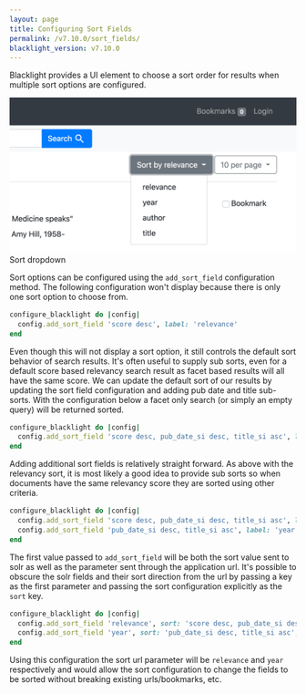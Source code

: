 ```yaml
---
layout: page
title: Configuring Sort Fields
permalink: /v7.10.0/sort_fields/
blacklight_version: v7.10.0
---
```


Blacklight provides a UI element to choose a sort order for results when multiple sort options are configured.

<div class="image-well">
  <img src="/public/images/blacklight-7-sort-fields.png" alt="Blacklight sort field dropdown" />
  <div class="caption">Sort dropdown</div>
</div>

Sort options can be configured using the `add_sort_field` configuration method.  The following configuration won't display because there is only one sort option to choose from.

```ruby
configure_blacklight do |config|
  config.add_sort_field 'score desc', label: 'relevance'
end
```

Even though this will not display a sort option, it still controls the default sort behavior of search results.  It's often useful to supply sub sorts, even for a default score based relevancy search result as facet based results will all have the same score.  We can update the default sort of our results by updating the sort field configuration and adding pub date and title sub-sorts.  With the configuration below a facet only search (or simply an empty query) will be returned sorted.

```ruby
configure_blacklight do |config|
  config.add_sort_field 'score desc, pub_date_si desc, title_si asc', label: 'relevance'
end
```

Adding additional sort fields is relatively straight forward. As above with the relevancy sort, it is most likely a good idea to provide sub sorts so when documents have the same relevancy score they are sorted using other criteria.

```ruby
configure_blacklight do |config|
  config.add_sort_field 'score desc, pub_date_si desc, title_si asc', label: 'relevance'
  config.add_sort_field 'pub_date_si desc, title_si asc', label: 'year'
end
```

The first value passed to `add_sort_field` will be both the sort value sent to solr as well as the parameter sent through the application url. It's possible to obscure the solr fields and their sort direction from the url by passing a key as the first parameter and passing the sort configuration explicitly as the `sort` key.

```ruby
configure_blacklight do |config|
  config.add_sort_field 'relevance', sort: 'score desc, pub_date_si desc, title_si asc', label: 'relevance'
  config.add_sort_field 'year', sort: 'pub_date_si desc, title_si asc', label: 'year'
end
```

Using this configuration the sort url parameter will be `relevance` and `year` respectively and would allow the sort configuration to change the fields to be sorted without breaking existing urls/bookmarks, etc.
